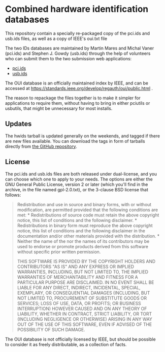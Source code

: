Combined hardware identification databases
==========================================

This repository contain a specially re-packaged copy of the pci.ids
and usb.ids files, as well as a copy of IEEE's oui.txt file

The two IDs databases are maintained by Martin Mares and Michal Vaner
(pci.ids) and Stephen J. Gowdy (usb.ids) through the help of
volunteers who can submit them to the two submission web applications:

 * [pci.ids](http://pci-ids.ucw.cz/)
 * [usb.ids](https://usb-ids.gowdy.us/index.html)

The OUI database is an officially maintained index by IEEE, and can be
accessed at https://standards.ieee.org/develop/regauth/oui/public.html .

The reason to repackage the files together is to make it simpler for
applications to require them, without having to bring in either
pciutils or usbutils, that might be unnecessary for most installs.

Updates
-------

The hwids tarball is updated generally on the weekends, and tagged if
there are new files available. You can download the tags in form of
tarballs directly from [the GitHub
repository](https://github.com/gentoo/hwids).

License
-------

The pci.ids and usb.ids files are both released under dual-license,
and you can choose which one to apply to your needs. The options are
either the GNU General Public License, version 2 or later (which
you'll find in the archive, in the file named gpl-2.0.txt), or the
3-clause BSD license that follows:

> Redistribution and use in source and binary forms, with or without
> modification, are permitted provided that the following conditions are met:
>     * Redistributions of source code must retain the above copyright
>       notice, this list of conditions and the following disclaimer.
>     * Redistributions in binary form must reproduce the above copyright
>       notice, this list of conditions and the following disclaimer in the
>       documentation and/or other materials provided with the distribution.
>     * Neither the name of the <organization> nor the
>       names of its contributors may be used to endorse or promote products
>       derived from this software without specific prior written permission.
>
> THIS SOFTWARE IS PROVIDED BY THE COPYRIGHT HOLDERS AND CONTRIBUTORS "AS IS" AND
> ANY EXPRESS OR IMPLIED WARRANTIES, INCLUDING, BUT NOT LIMITED TO, THE IMPLIED
> WARRANTIES OF MERCHANTABILITY AND FITNESS FOR A PARTICULAR PURPOSE ARE
> DISCLAIMED. IN NO EVENT SHALL <COPYRIGHT HOLDER> BE LIABLE FOR ANY
> DIRECT, INDIRECT, INCIDENTAL, SPECIAL, EXEMPLARY, OR CONSEQUENTIAL DAMAGES
> (INCLUDING, BUT NOT LIMITED TO, PROCUREMENT OF SUBSTITUTE GOODS OR SERVICES;
> LOSS OF USE, DATA, OR PROFITS; OR BUSINESS INTERRUPTION) HOWEVER CAUSED AND
> ON ANY THEORY OF LIABILITY, WHETHER IN CONTRACT, STRICT LIABILITY, OR TORT
> (INCLUDING NEGLIGENCE OR OTHERWISE) ARISING IN ANY WAY OUT OF THE USE OF THIS
> SOFTWARE, EVEN IF ADVISED OF THE POSSIBILITY OF SUCH DAMAGE.

The OUI database is not officially licensed by IEEE, but should be
possible to consider it as freely distributable, as a collection of
facts.
